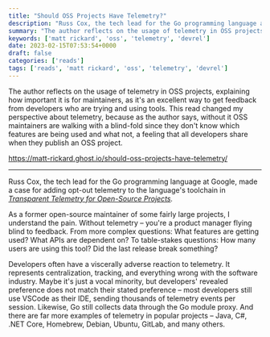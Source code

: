 ```yaml
---
title: "Should OSS Projects Have Telemetry?"
description: "Russ Cox, the tech lead for the Go programming language at Google, made a case for adding opt-out telemetry to the language's toolchain in Transparent Telemetry for Open-Source Projects."
summary: "The author reflects on the usage of telemetry in OSS projects, explaining how important it is for maintainers, as it's an excellent way to get feedback from developers who are using the tools."
keywords: ['matt rickard', 'oss', 'telemetry', 'devrel']
date: 2023-02-15T07:53:54+0000
draft: false
categories: ['reads']
tags: ['reads', 'matt rickard', 'oss', 'telemetry', 'devrel']
---
```


The author reflects on the usage of telemetry in OSS projects, explaining how important it is for maintainers, as it's an excellent way to get feedback from developers who are trying and using tools. This read changed my perspective about telemetry, because as the author says, without it OSS maintainers are walking with a blind-fold since they don't know which features are being used and what not, a feeling that all developers share when they publish an OSS project.

https://matt-rickard.ghost.io/should-oss-projects-have-telemetry/

---

Russ Cox, the tech lead for the Go programming language at Google, made a case for adding opt-out telemetry to the language's toolchain in _[Transparent Telemetry for Open-Source Projects](https://research.swtch.com/telemetry-intro)._

As a former open-source maintainer of some fairly large projects, I understand the pain. Without telemetry – you're a product manager flying blind to feedback. From more complex questions: What features are getting used? What APIs are dependent on? To table-stakes questions: How many users are using this tool? Did the last release break something?

Developers often have a viscerally adverse reaction to telemetry. It represents centralization, tracking, and everything wrong with the software industry. Maybe it's just a vocal minority, but developers' revealed preference does not match their stated preference – most developers still use VSCode as their IDE, sending thousands of telemetry events per session. Likewise, Go still collects data through the Go module proxy. And there are far more examples of telemetry in popular projects – Java, C#, .NET Core, Homebrew, Debian, Ubuntu, GitLab, and many others.
